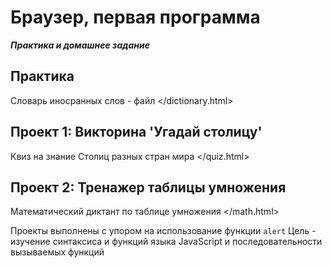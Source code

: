 # Браузер, первая программа
***Практика и домашнее задание***

## Практика
Словарь иносранных слов - файл </dictionary.html>
## Проект 1: Викторина 'Угадай столицу'
Квиз на знание Столиц разных стран мира </quiz.html>
## Проект 2: Тренажер таблицы умножения
Математический диктант по таблице умножения </math.html>

Проекты выполнены с упором на использование функции `alert` 
Цель - изучение синтаксиса и функций языка JavaScript и последовательности вызываемых функций
